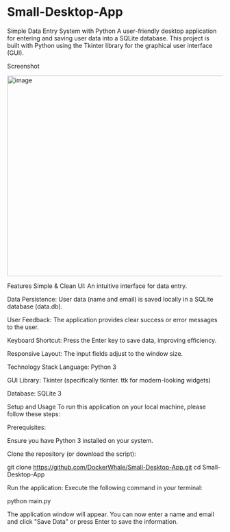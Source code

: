 # Small-Desktop-App
Simple Data Entry System with Python
A user-friendly desktop application for entering and saving user data into a SQLite database.     This project is built with Python using the Tkinter library for the graphical user interface (GUI).

Screenshot

<img width="677" height="468" alt="image" src="https://github.com/user-attachments/assets/3d8dd079-6729-416e-b411-58d1816618d3" />

Features
Simple & Clean UI: An intuitive interface for data entry.

Data Persistence: User data (name and email) is saved locally in a SQLite database (data.db).

User Feedback: The application provides clear success or error messages to the user.

Keyboard Shortcut: Press the Enter key to save data, improving efficiency.

Responsive Layout: The input fields adjust to the window size.

Technology Stack
Language: Python 3

GUI Library: Tkinter (specifically tkinter.    ttk for modern-looking widgets)

Database: SQLite 3

Setup and Usage
To run this application on your local machine, please follow these steps:

Prerequisites:

Ensure you have Python 3 installed on your system.

Clone the repository (or download the script):

git clone https://github.com/DockerWhale/Small-Desktop-App.git
cd Small-Desktop-App

Run the application:
Execute the following command in your terminal:

python main.py



The application window will appear.     You can now enter a name and email and click "Save Data" or press Enter to save the information.
